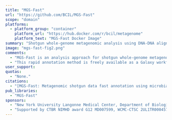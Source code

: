 ```yaml
---
title: "MGS-Fast"
url: "https://github.com/BCIL/MGS-Fast"
scope: "domain"
platforms:
  - platform_group: "container"
    platform_url: "https://hub.docker.com/r/bcil/metagenome"
    platform_text: "MGS-Fast Docker Image"
summary: "Shotgun whole-genome metagenomic analysis using DNA-DNA alignment"
image: "mgs-fast-fig2.png"
comments:
  - "MGS-Fast is an analysis approach for shotgun whole-genome metagenomic data that is an alternative to using the integrated catalog of reference genes database of well-annotated genes compiled from human microbiome data."
  - "This rapid annotation method is freely available as a Galaxy workflow within a Docker image."
user_support:
quotas:
  - "None."
citations:
  - "[MGS-Fast: Metagenomic shotgun data fast annotation using microbial gene catalogs](https://doi.org/10.1093/gigascience/giz020), Stuart M Brown, Hao Chen, Yuhan Hao, Bobby P Laungani, Thahmina A Ali, Changsu Dong, Carlos Lijeron, Baekdoo Kim, Claudia Wultsch, Zhiheng Pei, Konstantinos Krampis. *GigaScience*, Volume 8, Issue 4, April 2019, giz020, doi: 10.1093/gigascience/giz020"
pub_libraries:
  - "MGS-Fast"
sponsors:
  - "New York University Langonne Medical Center, Department of Biological Sciences and Center for Translational and Basic Research, Hunter College of The City University of New York, Research Foundation of The City University of New York, Sackler Institute for Comparative Genomics, American Museum of Natural History, Department of Veterans Affairs New York Harbor Healthcare System, Institute ofComputational Biomedicine, Weill Cornell Medical College"
  - "Supported by CTBR NIMHD award G12 MD007599, WCMC-CTSC 2UL1TR000457, NYU Langone Medical Center, Assoc. of Chinese American Physicians, NCI, NIAID, NICDR awards UH3CA140233, U01CA182370, R01CA159036, R01AI110372, R21DE025352, U54CA22170401A16152."
---
```

